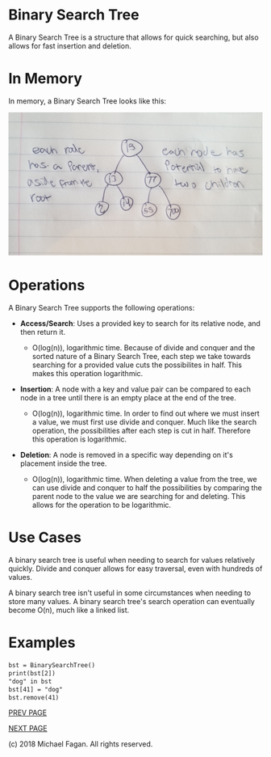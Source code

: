 # Binary Search Tree

A Binary Search Tree is a structure that allows for quick searching, but also allows for fast insertion and deletion.

# In Memory

In memory, a Binary Search Tree looks like this:

![Image of Binary Search Tree in Memory](images/bst_memory.jpg)

# Operations

A Binary Search Tree supports the following operations:

* **Access/Search**: Uses a provided key to search for its relative node, and then return it.
  * O(log(n)), logarithmic time. Because of divide and conquer and the sorted nature of a Binary Search Tree, each step we take towards searching for a provided value cuts the possibilites in half. This makes this operation logarithmic.

* **Insertion**: A node with a key and value pair can be compared to each node in a tree until there is an empty place at the end of the tree.
  * O(log(n)), logarithmic time. In order to find out where we must insert a value, we must first use divide and conquer. Much like the search operation, the possibilities after each step is cut in half. Therefore this operation is logarithmic.

* **Deletion**: A node is removed in a specific way depending on it's placement inside the tree.
  * O(log(n)), logarithmic time. When deleting a value from the tree, we can use divide and conquer to half the possibilities by comparing the parent node to the value we are searching for and deleting. This allows for the operation to be logarithmic.
  
# Use Cases
 
A binary search tree is useful when needing to search for values relatively quickly. Divide and conquer allows for easy traversal, even with hundreds of values.

A binary search tree isn't useful in some circumstances when needing to store many values. A binary search tree's search operation can eventually become O(n), much like a linked list.

# Examples

~~~
bst = BinarySearchTree()
print(bst[2])
"dog" in bst
bst[41] = "dog"
bst.remove(41)
~~~

[PREV PAGE](dictionary.md)

[NEXT PAGE](avltree.md)

(c) 2018 Michael Fagan. All rights reserved.
